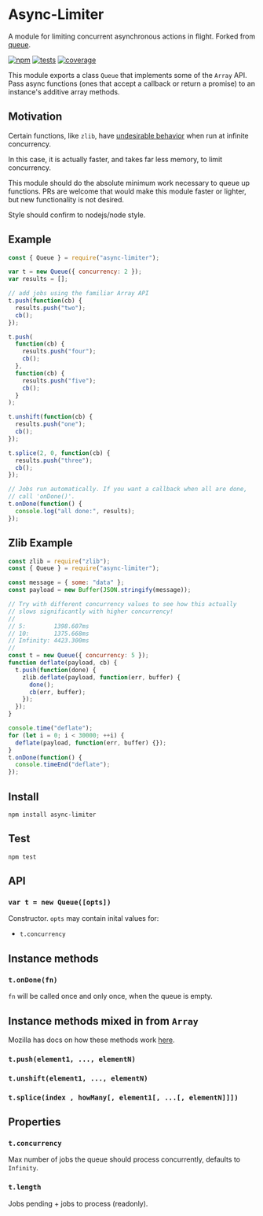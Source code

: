 # Async-Limiter

A module for limiting concurrent asynchronous actions in flight. Forked from [queue](https://github.com/jessetane/queue).

[![npm](http://img.shields.io/npm/v/async-limiter.svg?style=flat-square)](http://www.npmjs.org/async-limiter)
[![tests](https://img.shields.io/travis/STRML/async-limiter.svg?style=flat-square&branch=master)](https://travis-ci.org/STRML/async-limiter)
[![coverage](https://img.shields.io/coveralls/STRML/async-limiter.svg?style=flat-square&branch=master)](https://coveralls.io/r/STRML/async-limiter)

This module exports a class `Queue` that implements some of the `Array` API.
Pass async functions (ones that accept a callback or return a promise) to an instance's additive array methods.

## Motivation

Certain functions, like `zlib`, have [undesirable behavior](https://github.com/nodejs/node/issues/8871#issuecomment-250915913) when
run at infinite concurrency.

In this case, it is actually faster, and takes far less memory, to limit concurrency.

This module should do the absolute minimum work necessary to queue up functions. PRs are welcome that would
make this module faster or lighter, but new functionality is not desired.

Style should confirm to nodejs/node style.

## Example

```javascript
const { Queue } = require("async-limiter");

var t = new Queue({ concurrency: 2 });
var results = [];

// add jobs using the familiar Array API
t.push(function(cb) {
  results.push("two");
  cb();
});

t.push(
  function(cb) {
    results.push("four");
    cb();
  },
  function(cb) {
    results.push("five");
    cb();
  }
);

t.unshift(function(cb) {
  results.push("one");
  cb();
});

t.splice(2, 0, function(cb) {
  results.push("three");
  cb();
});

// Jobs run automatically. If you want a callback when all are done,
// call 'onDone()'.
t.onDone(function() {
  console.log("all done:", results);
});
```

## Zlib Example

```js
const zlib = require("zlib");
const { Queue } = require("async-limiter");

const message = { some: "data" };
const payload = new Buffer(JSON.stringify(message));

// Try with different concurrency values to see how this actually
// slows significantly with higher concurrency!
//
// 5:        1398.607ms
// 10:       1375.668ms
// Infinity: 4423.300ms
//
const t = new Queue({ concurrency: 5 });
function deflate(payload, cb) {
  t.push(function(done) {
    zlib.deflate(payload, function(err, buffer) {
      done();
      cb(err, buffer);
    });
  });
}

console.time("deflate");
for (let i = 0; i < 30000; ++i) {
  deflate(payload, function(err, buffer) {});
}
t.onDone(function() {
  console.timeEnd("deflate");
});
```

## Install

`npm install async-limiter`

## Test

`npm test`

## API

### `var t = new Queue([opts])`

Constructor. `opts` may contain inital values for:

- `t.concurrency`

## Instance methods

### `t.onDone(fn)`

`fn` will be called once and only once, when the queue is empty.

## Instance methods mixed in from `Array`

Mozilla has docs on how these methods work [here](https://developer.mozilla.org/en-US/docs/Web/JavaScript/Reference/Global_Objects/Array).

### `t.push(element1, ..., elementN)`

### `t.unshift(element1, ..., elementN)`

### `t.splice(index , howMany[, element1[, ...[, elementN]]])`

## Properties

### `t.concurrency`

Max number of jobs the queue should process concurrently, defaults to `Infinity`.

### `t.length`

Jobs pending + jobs to process (readonly).
